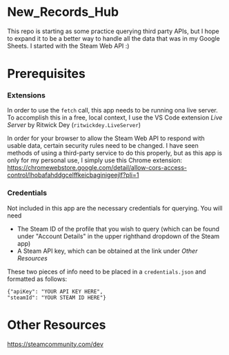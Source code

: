 # New_Records_Hub
 This repo is starting as some practice querying third party APIs, but I hope to expand it to be a better way to handle all the data that was in my Google Sheets. I started with the Steam Web API :)

# Prerequisites

### Extensions
In order to use the `fetch` call, this app needs to be running ona  live server. To accomplish this in a free, local context, I use the VS Code extension *Live Server* by Ritwick Dey (`ritwickdey.LiveServer`)

In order for your browser to allow the Steam Web API to respond with usable data, certain security rules need to be changed.
I have seen methods of using a third-party service to do this properly, but as this app is only for my personal use, I simply use this Chrome extension:
https://chromewebstore.google.com/detail/allow-cors-access-control/lhobafahddgcelffkeicbaginigeejlf?pli=1

### Credentials
Not included in this app are the necessary credentials for querying. You will need
- The Steam ID of the profile that you wish to query (which can be found under "Account Details" in the upper righthand dropdown of the Steam app)
- A Steam API key, which can be obtained at the link under *Other Resources*

These two pieces of info need to be placed in a `credentials.json` and formatted as follows:
```
{"apiKey": "YOUR API KEY HERE",
"steamId": "YOUR STEAM ID HERE"}
```

# Other Resources
https://steamcommunity.com/dev